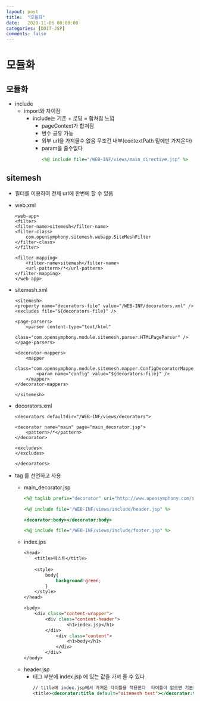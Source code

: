 ```yaml
---
layout: post
title:  "모듈화"
date:   2020-11-06 00:00:00
categories: [DDIT-JSP]
comments: false
---
```


# 모듈화

## 모듈화
- include
    - import와 차이점
        - include는 기존 + 로딩 = 합쳐짐 느낌
            - pageContext가 합쳐짐
            - 변수 공유 가능
            - 외부 url을 가져올수 없음 무조건 내부(contextPath 밑에만 가져온다)
            - param을 줄수없다
                ```jsp
                <%@ include file="/WEB-INF/views/main_directive.jsp" %>
                ```

## sitemesh
- 필터를 이용하여 전체 url에 한번에 할 수 있음
- web.xml
    ```
    <web-app>
	<filter>
    <filter-name>sitemesh</filter-name>
    <filter-class>
    	com.opensymphony.sitemesh.webapp.SiteMeshFilter
    </filter-class>
	</filter> 
	
	<filter-mapping>
		<filter-name>sitemesh</filter-name>
		<url-pattern>/*</url-pattern>
	</filter-mapping>
    </web-app>
    ```
- sitemesh.xml
    ```
    <sitemesh>
	<property name="decorators-file" value="/WEB-INF/decorators.xml" />
	<excludes file="${decorators-file}" />

	<page-parsers>
		<parser content-type="text/html"
			class="com.opensymphony.module.sitemesh.parser.HTMLPageParser" />
	</page-parsers>

	<decorator-mappers>
		<mapper
			class="com.opensymphony.module.sitemesh.mapper.ConfigDecoratorMapper">
			<param name="config" value="${decorators-file}" />
		</mapper>
	</decorator-mappers>

    </sitemesh>

    ```
- decorators.xml
    ```
    <decorators defaultdir="/WEB-INF/views/decorators">

	<decorator name="main" page="main_decorator.jsp">
		<pattern>/*</pattern>
	</decorator>
	
	<excludes>
	</excludes>
	
    </decorators>
    ```

- tag 를 선언하고 사용
    - main_decorator.jsp
        ```jsp
        <%@ taglib prefix="decorator" uri="http://www.opensymphony.com/sitemesh/decorator" %>

        <%@ include file="/WEB-INF/views/include/header.jsp" %>

        <decorator:body></decorator:body>

        <%@ include file="/WEB-INF/views/include/footer.jsp" %>
        ```
    - index.jps
        ```jsp
        <head>
            <title>테스트</title>
            
            <style>
                body{
                    background:green;
                }
            </style>
        </head>

        <body>
            <div class="content-wrapper">
                <div class="content-header">
                        <h1>index.jsp</h1>
                </div>
                    <div class="content">
                        <h1>body</h1>
                    </div>
                </div>
        </body>
        ```
    - header.jsp
        - 태그 부분에 index.jsp 에 있는 값을 가져 올 수 있다
            ```jsp
            // title에 index.jsp에서 가져온 타이틀을 적용한다  타이틀이 없으면 기본값 적용 
            <title><decorator:title default="sitemesh test"></decorator:title></title>
            ```